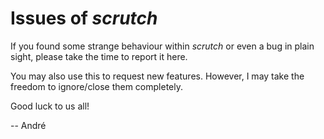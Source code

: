# Issues of _scrutch_

If you found some strange behaviour within _scrutch_ or even a bug in plain sight, please take the time to report it here.

You may also use this to request new features. However, I may take the freedom to ignore/close them completely.

Good luck to us all!

-- André
